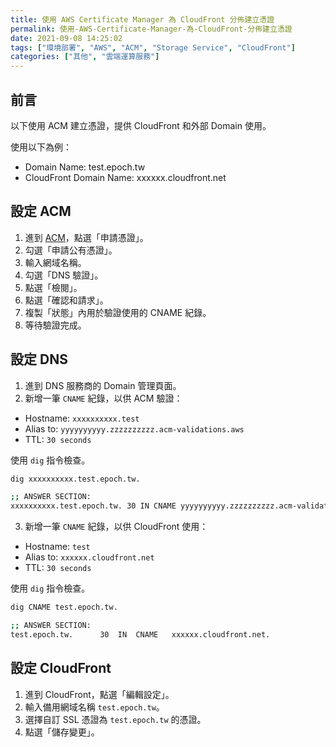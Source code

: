 ```yaml
---
title: 使用 AWS Certificate Manager 為 CloudFront 分佈建立憑證
permalink: 使用-AWS-Certificate-Manager-為-CloudFront-分佈建立憑證
date: 2021-09-08 14:25:02
tags: ["環境部署", "AWS", "ACM", "Storage Service", "CloudFront"]
categories: ["其他", "雲端運算服務"]
---
```


## 前言

以下使用 ACM 建立憑證，提供 CloudFront 和外部 Domain 使用。

使用以下為例：

- Domain Name: test.epoch.tw
- CloudFront Domain Name: xxxxxx.cloudfront.net

## 設定 ACM

1. 進到 [ACM](https://console.aws.amazon.com/acm/home)，點選「申請憑證」。
2. 勾選「申請公有憑證」。
3. 輸入網域名稱。
4. 勾選「DNS 驗證」。
5. 點選「檢閱」。
6. 點選「確認和請求」。
7. 複製「狀態」內用於驗證使用的 CNAME 紀錄。
8. 等待驗證完成。

## 設定 DNS

1. 進到 DNS 服務商的 Domain 管理頁面。
2. 新增一筆 `CNAME` 紀錄，以供 ACM 驗證：

- Hostname: `xxxxxxxxxx.test`
- Alias to: `yyyyyyyyyy.zzzzzzzzzz.acm-validations.aws`
- TTL: `30 seconds`

使用 `dig` 指令檢查。

```BASH
dig xxxxxxxxxx.test.epoch.tw.

;; ANSWER SECTION:
xxxxxxxxxx.test.epoch.tw. 30 IN CNAME yyyyyyyyyy.zzzzzzzzzz.acm-validations.aws.
```

3. 新增一筆 `CNAME` 紀錄，以供 CloudFront 使用：

- Hostname: `test`
- Alias to: `xxxxxx.cloudfront.net`
- TTL: `30 seconds`

使用 `dig` 指令檢查。

```BASH
dig CNAME test.epoch.tw.

;; ANSWER SECTION:
test.epoch.tw.		30	IN	CNAME	xxxxxx.cloudfront.net.
```

## 設定 CloudFront

1. 進到 CloudFront，點選「編輯設定」。
2. 輸入備用網域名稱 `test.epoch.tw`。
3. 選擇自訂 SSL 憑證為 `test.epoch.tw` 的憑證。
4. 點選「儲存變更」。
